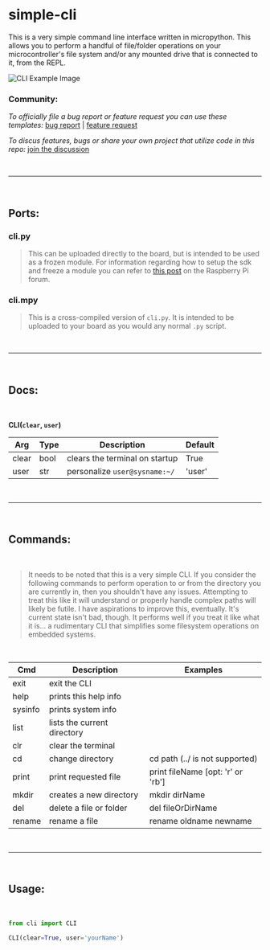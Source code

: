 # simple-cli

This is a very simple command line interface written in micropython. This allows you to perform a handful of file/folder operations on your microcontroller's file system and/or any mounted drive that is connected to it, from the REPL.

![CLI Example Image](https://i.imgur.com/Busi9DL.png "CLI Example")


### Community:

_To officially file a bug report or feature request you can use these templates:_   [bug report](https://github.com/OneMadGypsy/simple-cli/blob/main/.github/ISSUE_TEMPLATE/bug_report.md) | [feature request](https://github.com/OneMadGypsy/simple-cli/blob/main/.github/ISSUE_TEMPLATE/feature_request.md)

_To discus features, bugs or share your own project that utilize code in this repo:_   [join the discussion](https://github.com/OneMadGypsy/simple-cli/discussions/1)

<br />

------

<br />

## Ports:

### cli.py
>This can be uploaded directly to the board, but is intended to be used as a frozen module. For information regarding how to setup the sdk and freeze a module you can refer to [this post](https://www.raspberrypi.org/forums/viewtopic.php?f=146&t=306449#p1862108) on the Raspberry Pi forum.


### cli.mpy
>This is a cross-compiled version of `cli.py`. It is intended to be uploaded to your board as you would any normal `.py` script.

<br />

-------

<br />

## Docs:

<br />

**CLI(`clear`, `user`)**

 Arg   | Type   | Description                    | Default
 ------|--------|--------------------------------|--------
 clear | bool   | clears the terminal on startup | True
 user  | str    | personalize `user@sysname:~/`  | 'user'
 
 <br />
 
 ------
 
 <br />
 
 ## Commands:
 
 <br />
 
>It needs to be noted that this is a very simple CLI. If you consider the following commands to perform operation to or from the directory you are currently in, then you shouldn't have any issues. Attempting to treat this like it will understand or properly handle complex paths will likely be futile. I have aspirations to improve this, eventually. It's current state isn't bad, though. It performs well if you treat it like what it is... a rudimentary CLI that simplifies some filesystem operations on embedded systems.
 
 <br />

 Cmd    | Description                  | Examples                              |
--------|------------------------------|---------------------------------------|
exit    | exit the CLI                 |                                       |
help    | prints this help info        |                                       |
sysinfo | prints system info           |                                       |
list    | lists the current directory  |                                       |
clr     | clear the terminal           |                                       |
cd      | change directory             | cd path (../ is not supported)        |
print   | print requested file         | print fileName [opt: \'r\' or \'rb\'] |
mkdir   | creates a new directory      | mkdir dirName                         |
del     | delete a file or folder      | del fileOrDirName                     |
rename  | rename a file                | rename oldname newname                |

<br />
 
------
 
<br />
 
  
## Usage:

 <br />
 
```python
from cli import CLI

CLI(clear=True, user='yourName')
```

